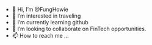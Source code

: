 - 👋 Hi, I’m @FungHowie
- 👀 I’m interested in traveling
- 🌱 I’m currently learning github
- 💞️ I’m looking to collaborate on FinTech opportunities.
- 📫 How to reach me ...

<!---
FungHowie/FungHowie is a ✨ special ✨ repository because its `README.md` (this file) appears on your GitHub profile.
You can click the Preview link to take a look at your changes.
--->
